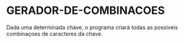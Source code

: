 # GERADOR-DE-COMBINACOES
Dada uma determinada chave, o programa criará todas as possiveis combinaçoes de caracteres da chave.

